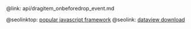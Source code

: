 @link: api/dragitem_onbeforedrop_event.md

@seolinktop: [popular javascript framework](https://webix.com)
@seolink: [dataview download](https://webix.com/widget/dataview/)